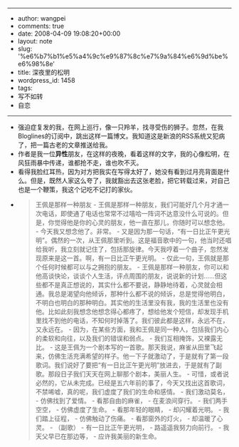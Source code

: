 - --
- author: wangpei
- comments: true
- date: 2008-04-09 19:08:20+00:00
- layout: note
- slug: '%e6%b7%b1%e5%a4%9c%e9%87%8c%e7%9a%84%e6%9d%be%e6%98%8e'
- title: 深夜里的松明
- wordpress_id: 1458
- tags:
- 写不如转
- 自恋
- --
- 强迫症复发的我，在网上巡行，像一只羚羊，找寻受伤的狮子。忽然，在我Bloglines的订阅中，跳出这样一篇博文。我知道这是新浪的RSS系统又犯病了，把一篇古老的文章推送给我。
- 作者是我一位**异性**朋友，在这样的夜晚，看着这样的文字，我的心像松明，在风狂雨暴中传递，谁都抢不走，谁也吹不灭。
- 看得我脸红耳热，因为对方把我实在写得太好了，她没有看到过月亮背面是什么。但是，既然人家这么夸了，我就豁出去这张老脸，把它转载过来，对自己也是一个鞭策，我这个记吃不记打的家伙。
- <blockquote>王佩是那样一种朋友
    - 王佩是那样一种朋友，我们可能好几个月才通一次电话，即使通了电话也常常不过嘻哈一阵词不达意没什么可说的。但是，你觉得他是你的心灵的朋友，他一直在那儿，你随时可以想念他。
    - 今天我又想念他了。非常。
    - 又是因为那一句话，“有一日比正午更光明”。偶然的一次，从王佩那里听到。这是福音歌中的一句，他当时还唱给我听，我立刻就记住了，包括那旋律。今天我哼着一个曲子，忽然发现原来是这一首。啊，有一日比正午更光明。
    - 仅此一句，王佩就是那个任何时候都可以与之拥抱的朋友。
    - 王佩是那样一种朋友，你可以和他高谈快论，谈谈个人生活，评点周围的朋友，说说新的计划……但这些都不是真正想说的，其实什么都不要说，静静地待着，心灵就会相通。我总是渴望向他倾诉，那种什么都不说的倾诉，总是觉得他明白，不明白也明白的那种明白。其实他的生活里没有我，我的生活里也没有他。比如此刻我想念他想念得心都疼了，想给他发个短信，却发现手机里找不到他的电话，不知何时掉落了。我们彼此都是这样，永远不在，又永远在。
    - 因为，在某些方面，我和王佩是同一种人，包括我们内心的柔软和向往，以及我们的错误和弱点。
    - 我们互相掩饰，又裸露无比。 
    - 这是王佩为一个剧本写的一首歌。那天我说，麻雀从田里飞起来，仿佛生活充满希望的样子。他一下子就激动了，于是就有了第一段歌词。我们说好了要把“有一日比正午更光明”放进去，于是就有了副歌。那段日子我们天天在网上聊那个剧本，美丽人生。
    - 可惜，或者说必然的，它从未完成。已经是五六年前的事了，今天又找出这首歌词，不禁唏嘘，真的呢，我们虚度了我们的生命和感情。 
        - 我们激动莫名，
        - 仿佛找到了爱情。
        - 看那自由的麻雀，
        - 在麦浪间穿行。 
        - 我们两手空空，
        - 仿佛虚度了生命。
        - 看那年轻的眼睛，
        - 却闪耀着光明。 
        - 我们踏上征程，
        - 仿佛触动了伤痛。
        - 看那窗外的灯火，
        - 却温暖了心灵。 
        - （副歌）
        - 有一日比正午更光明，
        - 路遥遥我努力向前行。
        - 我天父早已在那边等，
        - 应许我美丽的新生命。</blockquote>
